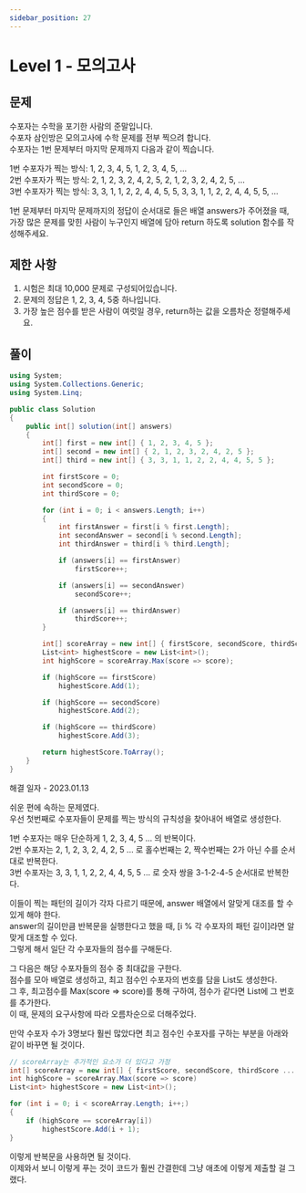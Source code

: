 ```yaml
---
sidebar_position: 27
---
```


# Level 1 - 모의고사

## 문제

수포자는 수학을 포기한 사람의 준말입니다. <br/>
수포자 삼인방은 모의고사에 수학 문제를 전부 찍으려 합니다. <br/>
수포자는 1번 문제부터 마지막 문제까지 다음과 같이 찍습니다.

1번 수포자가 찍는 방식: 1, 2, 3, 4, 5, 1, 2, 3, 4, 5, ...<br/>
2번 수포자가 찍는 방식: 2, 1, 2, 3, 2, 4, 2, 5, 2, 1, 2, 3, 2, 4, 2, 5, ...<br/>
3번 수포자가 찍는 방식: 3, 3, 1, 1, 2, 2, 4, 4, 5, 5, 3, 3, 1, 1, 2, 2, 4, 4, 5, 5, ...

1번 문제부터 마지막 문제까지의 정답이 순서대로 들은 배열 answers가 주어졌을 때, <br/>
가장 많은 문제를 맞힌 사람이 누구인지 배열에 담아 return 하도록 solution 함수를 작성해주세요.

## 제한 사항

1. 시험은 최대 10,000 문제로 구성되어있습니다.
2. 문제의 정답은 1, 2, 3, 4, 5중 하나입니다.
3. 가장 높은 점수를 받은 사람이 여럿일 경우, return하는 값을 오름차순 정렬해주세요.

## 풀이

```c#
using System;
using System.Collections.Generic;
using System.Linq;

public class Solution
{
    public int[] solution(int[] answers)
    {
        int[] first = new int[] { 1, 2, 3, 4, 5 };
        int[] second = new int[] { 2, 1, 2, 3, 2, 4, 2, 5 };
        int[] third = new int[] { 3, 3, 1, 1, 2, 2, 4, 4, 5, 5 };

        int firstScore = 0;
        int secondScore = 0;
        int thirdScore = 0;

        for (int i = 0; i < answers.Length; i++)
        {
            int firstAnswer = first[i % first.Length];
            int secondAnswer = second[i % second.Length];
            int thirdAnswer = third[i % third.Length];

            if (answers[i] == firstAnswer)
                firstScore++;

            if (answers[i] == secondAnswer)
                secondScore++;

            if (answers[i] == thirdAnswer)
                thirdScore++;
        }

        int[] scoreArray = new int[] { firstScore, secondScore, thirdScore };
        List<int> highestScore = new List<int>();
        int highScore = scoreArray.Max(score => score);

        if (highScore == firstScore)
            highestScore.Add(1);

        if (highScore == secondScore) 
            highestScore.Add(2);

        if (highScore == thirdScore)
            highestScore.Add(3);

        return highestScore.ToArray();
    }
}
```

해결 일자 - 2023.01.13

쉬운 편에 속하는 문제였다.<br/>
우선 첫번째로 수포자들이 문제를 찍는 방식의 규칙성을 찾아내어 배열로 생성한다.<br/>

1번 수포자는 매우 단순하게 1, 2, 3, 4, 5 ... 의 반복이다.<br/>
2번 수포자는 2, 1, 2, 3, 2, 4, 2, 5 ... 로 홀수번째는 2, 짝수번째는 2가 아닌 수를 순서대로 반복한다.<br/>
3번 수포자는 3, 3, 1, 1, 2, 2, 4, 4, 5, 5 ... 로 숫자 쌍을 3-1-2-4-5 순서대로 반복한다.

이들이 찍는 패턴의 길이가 각자 다르기 때문에, answer 배열에서 알맞게 대조를 할 수 있게 해야 한다.<br/>
answer의 길이만큼 반복문을 실행한다고 했을 때, [i % 각 수포자의 패턴 길이]라면 알맞게 대조할 수 있다.<br/>
그렇게 해서 일단 각 수포자들의 점수를 구해둔다.

그 다음은 해당 수포자들의 점수 중 최대값을 구한다.<br/>
점수를 모아 배열로 생성하고, 최고 점수인 수포자의 번호를 담을 List도 생성한다.<br/>
그 후, 최고점수를 Max(score => score)를 통해 구하여, 점수가 같다면 List에 그 번호를 추가한다.<br/>
이 때, 문제의 요구사항에 따라 오름차순으로 더해주었다.

만약 수포자 수가 3명보다 훨씬 많았다면 최고 점수인 수포자를 구하는 부분을 아래와 같이 바꾸면 될 것이다. <br/>

```c#
// scoreArray는 추가적인 요소가 더 있다고 가정
int[] scoreArray = new int[] { firstScore, secondScore, thirdScore ... nScore };
int highScore = scoreArray.Max(score => score)
List<int> highestScore = new List<int>();

for (int i = 0; i < scoreArray.Length; i++;)
{
    if (highScore == scoreArray[i])
        highestScore.Add(i + 1);
}
```

이렇게 반복문을 사용하면 될 것이다.<br/>
이제와서 보니 이렇게 푸는 것이 코드가 훨씬 간결한데 그냥 애초에 이렇게 제출할 걸 그랬다.